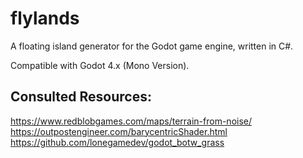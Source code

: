 # flylands
A floating island generator for the Godot game engine, written in C#.

Compatible with Godot 4.x (Mono Version).

## Consulted Resources:
https://www.redblobgames.com/maps/terrain-from-noise/
https://outpostengineer.com/barycentricShader.html
https://github.com/lonegamedev/godot_botw_grass
